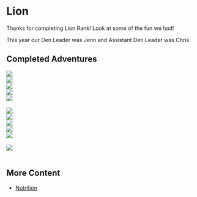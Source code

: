 # Lion

Thanks for completing Lion Rank! Look at some of the fun we had!

This year our Den Leader was Jenn and Assistant Den Leader was Chris.

## Completed Adventures

<div class="grid">
    <div class="pill-parent">
        <img src="/img/loops/lion/95_100.png" />
    </div>
    <div class="pill-parent">
        <img src="/img/loops/lion/89_100.png" />
    </div>
    <div class="pill-parent">
        <img src="/img/loops/lion/90_100.png" />
    </div>
    <div class="pill-parent">
        <img src="/img/loops/lion/86_100.png" />
    </div>
    <div class="pill-parent">
        <img src="/img/loops/lion/88_100.png" />
    </div>
</div>
<br />

<div class="grid">
    <div class="pill-parent">
        <img src="/img/loops/lion/91_100.png" />
    </div>
    <div class="pill-parent">
        <img src="/img/loops/lion/96_100.png" />
    </div>
    <div class="pill-parent">
        <img src="/img/loops/lion/85_100.png" />
    </div>
    <div class="pill-parent">
        <img src="/img/loops/lion/87_100.png" />
    </div>
    <div class="pill-parent">
        <img src="/img/loops/lion/97_100.png" />
    </div>
</div>
<br />

<div class="grid">
    <div class="pill-parent">
        <img src="/img/loops/lion/93_100.png" />
    </div>
</div>
<br />

## More Content

* [Nutrition](https://1drv.ms/w/s!Amnwl-PZ2kHpkfRmuAW7zfvyYjc7ug?e=bbnC3V)
